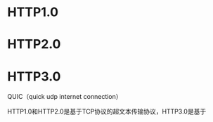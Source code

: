 # HTTP1.0


# HTTP2.0




# HTTP3.0
QUIC（quick udp internet connection）


HTTP1.0和HTTP2.0是基于TCP协议的超文本传输协议，HTTP3.0是基于
